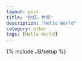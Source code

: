 ```yaml
---
layout: post
title: "你好，世界"
description: "Hello World"
category: other
tags: [Hello World]
---
```

{% include JB/setup %}
